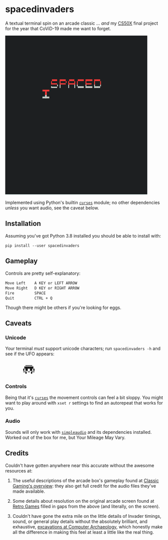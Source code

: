 # spacedinvaders
A textual terminal spin on an arcade classic ... _and_ my [CS50X][cs50x] final project for the year that CoViD-19 made me want to forget.

![gameplay demo](images/demo.gif)

Implemented using Python's builtin [`curses`][curses] module; no other dependencies _unless_ you want audio, see the caveat below.

## Installation

Assuming you've got Python 3.8 installed you should be able to install with:

```
pip install --user spacedinvaders
```

## Gameplay

Controls are pretty self-explanatory:

    Move Left    A KEY or LEFT ARROW
    Move Right   D KEY or RIGHT ARROW
    Fire         SPACE
    Quit         CTRL + Q

Though there might be others if you're looking for eggs.

## Caveats

### Unicode

Your terminal _must_ support unicode characters; run `spacedinvaders -h` and see if the UFO appears:

```
         ▁▁▁
        ▞█▀█▚
        ▔▘▔▝▔
```

### Controls

Being that it's [`curses`][curses] the movement controls can feel a bit sloppy. You might want to play around with `xset r` settings to find an autorepeat that works for you.

### Audio

Sounds will only work with [`simpleaudio`][simpleaudio] and its dependencies installed. Worked out of the box for me, but Your Mileage May Vary.

## Credits
Couldn't have gotten anywhere near this accurate without the awesome resources at:

1. The useful descriptions of the arcade box's gameplay found at [Classic Gaming's overview][classicgaming]: they also get full credit for the audio files they've made available.

2. Some details about resolution on the original arcade screen found at [Retro Games][retrogames] filled in gaps from the above (and literally, on the screen).

3. Couldn't have gone the extra mile on the little details of Invader timings, sound, or general play details without the absolutely brilliant, and exhaustive, [excavations at Computer Archaeology][computerarchaeology], which honestly make all the difference in making this feel at least a little like the real thing.

 [cs50x]: https://cs50.harvard.edu/x/2020/
 [curses]: https://docs.python.org/3/howto/curses.html
 [simpleaudio]: https://simpleaudio.readthedocs.io/en/latest/
 [classicgaming]: https://www.classicgaming.cc/classics/space-invaders/
 [retrogames]: http://tips.retrogames.com/gamepage/invaders.html
 [computerarchaeology]: https://www.computerarcheology.com/Arcade/SpaceInvaders/

